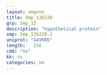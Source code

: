 ```yaml
---
layout: smgene
title: Smp_136220
grp: Smp_13
description: "hypothetical protein"
smp: Smp_136220.1
uniprot: "G4VKN5"
length:   156
cdd: "ns"
kk: ns
categories: sm
---
```

